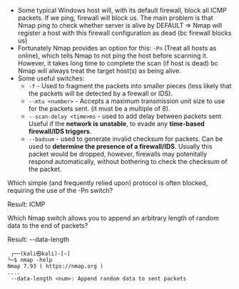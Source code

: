 - Some typical Windows host will, with its default firewall, block all ICMP packets. If we ping, firewall will block us. The main problem is that Nmap ping to check whether server is alive by DEFAULT ⇒ Nmap will register a host with this firewall configuration as dead (bc firewall blocks us)
- Fortunately Nmap provides an option for this: `-Pn` (Treat all hosts as online), which tells Nmap to not ping the host before scanning it. However, it takes long time to complete the scan (if host is dead) bc Nmap will always treat the target host(s) as being alive.
- Some useful switches:
    - `-f` - Used to fragment the packets into smaller pieces (less likely that the packets will be detected by a firewall or IDS).
    - `--mtu <number>` - Accepts a maximum transmission unit size to use for the packets sent. (it must be a multiple of 8).
    - `--scan-delay <time>ms` - used to add delay between packets sent. Useful if the **network is unstable**, to evade any **time-based firewall/IDS triggers**.
    - `--badsum` - used to generate invalid checksum for packets. Can be used to **determine the presence of a firewall/IDS**. Usually this packet would be dropped, however, firewalls may potenitally respond automatically, without bothering to check the checksum of the packet.

Which simple (and frequently relied upon) protocol is often blocked, requiring the use of the -Pn switch?

Result: ICMP

Which Nmap switch allows you to append an arbitrary length of random data to the end of packets?

Result: --data-length

```
 ┌──(kali㉿kali)-[~]
└─$ nmap -help    
Nmap 7.93 ( https://nmap.org )
....
 --data-length <num>: Append random data to sent packets
```
